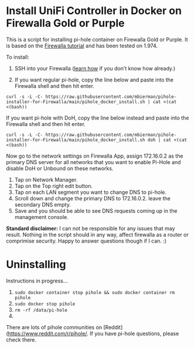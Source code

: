 # Install UniFi Controller in Docker on Firewalla Gold or Purple

This is a script for installing pi-hole container on Firewalla Gold or Purple. It is based on the [Firewalla tutorial](https://help.firewalla.com/hc/en-us/articles/360051625034-Guide-How-to-install-Pi-Hole-on-Gold-Purple-Beta-) and has been tested on 1.974.

To install:
1. SSH into your Firewalla ([learn how](https://help.firewalla.com/hc/en-us/articles/115004397274-How-to-access-Firewalla-using-SSH-) if you don't know how already.)

2. If you want regular pi-hole, copy the line below and paste into the Firewalla shell and then hit enter. 

```
curl -s -L -C- https://raw.githubusercontent.com/mbierman/pihole-installer-for-Firewalla/main/pihole_docker_install.sh | cat <(cat <(bash))
```

If you want pi-hole with DoH, copy the line below instead and paste into the Firewalla shell and then hit enter.
```
curl -s -L -C- https://raw.githubusercontent.com/mbierman/pihole-installer-for-Firewalla/main/pihole_docker_install.sh doh | cat <(cat <(bash))
```

Now go to the network settings on Firewalla App, assign 172.16.0.2 as the primary DNS server for all networks that you want to enable Pi-Hole and disable DoH or Unbound on these networks.

1. Tap on Network Manager. 
1. Tap on the Top right edit button. 
1. Tap on each LAN segment you want to change DNS to pi-hole. 
1. Scroll down and change the primary DNS to 172.16.0.2. leave the secondary DNS empty.
1. Save and you should be able to see DNS requests coming up in the management console.


**Standard disclaimer:** I can not be responsible for any issues that may result. Nothing in the script should in any way, affect firewalla as a router or comprimise security. Happy to answer questions though if I can. :)

# Uninstalling
Instructions in progress...

1. `sudo docker container stop pihole && sudo docker container rm pihole`
1. `sudo docker stop pihole`
1. `rm -rf /data/pi-hole`
1.  


There are lots of pihole communities on [Reddit](https://www.reddit.com/r/pihole/. If you have pi-hole questions, please check there. 
